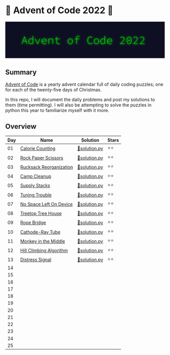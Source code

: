 # 🎄 Advent of Code 2022 🎄

![AoC2022 logo](https://raw.githubusercontent.com/ChristopherSterza/advent-of-code-2022/master/header.png)

## Summary

[Advent of Code](https://www.adventofcode.com/) is a yearly advent calendar full
of daily coding puzzles; one for each of the twenty-five days of Christmas.

In this repo, I will document the daily problems and post my solutions to them
(time permitting). I will also be attempting to solve the puzzles in python this
year to familiarize myself with it more.

## Overview

| Day | Name                                                            | Solution                                                                                                 | Stars |
| --- | --------------------------------------------------------------- | -------------------------------------------------------------------------------------------------------- | ----- |
| 01  | [Calorie Counting](https://adventofcode.com/2022/day/1)         | [🐍solution.py](https://github.com/ChristopherSterza/advent-of-code-2022/blob/master/day-01/solution.py) | ⭐⭐  |
| 02  | [Rock Paper Scissors](https://adventofcode.com/2022/day/2)      | [🐍solution.py](https://github.com/ChristopherSterza/advent-of-code-2022/blob/master/day-02/solution.py) | ⭐⭐  |
| 03  | [Rucksack Reorganization](https://adventofcode.com/2022/day/3)  | [🐍solution.py](https://github.com/ChristopherSterza/advent-of-code-2022/blob/master/day-03/solution.py) | ⭐⭐  |
| 04  | [Camp Cleanup](https://adventofcode.com/2022/day/4)             | [🐍solution.py](https://github.com/ChristopherSterza/advent-of-code-2022/blob/master/day-04/solution.py) | ⭐⭐  |
| 05  | [Supply Stacks](https://adventofcode.com/2022/day/5)            | [🐍solution.py](https://github.com/ChristopherSterza/advent-of-code-2022/blob/master/day-05/solution.py) | ⭐⭐  |
| 06  | [Tuning Trouble](https://adventofcode.com/2022/day/6)           | [🐍solution.py](https://github.com/ChristopherSterza/advent-of-code-2022/blob/master/day-06/solution.py) | ⭐⭐  |
| 07  | [No Space Left On Device](https://adventofcode.com/2022/day/7)  | [🐍solution.py](https://github.com/ChristopherSterza/advent-of-code-2022/blob/master/day-07/solution.py) | ⭐⭐  |
| 08  | [Treetop Tree House](https://adventofcode.com/2022/day/8)       | [🐍solution.py](https://github.com/ChristopherSterza/advent-of-code-2022/blob/master/day-08/solution.py) | ⭐⭐  |
| 09  | [Rope Bridge](https://adventofcode.com/2022/day/9)              | [🐍solution.py](https://github.com/ChristopherSterza/advent-of-code-2022/blob/master/day-09/solution.py) | ⭐⭐  |
| 10  | [Cathode-Ray Tube](https://adventofcode.com/2022/day/10)        | [🐍solution.py](https://github.com/ChristopherSterza/advent-of-code-2022/blob/master/day-10/solution.py) | ⭐⭐  |
| 11  | [Monkey in the Middle](https://adventofcode.com/2022/day/11)    | [🐍solution.py](https://github.com/ChristopherSterza/advent-of-code-2022/blob/master/day-11/solution.py) | ⭐⭐  |
| 12  | [Hill Climbing Algorithm](https://adventofcode.com/2022/day/12) | [🐍solution.py](https://github.com/ChristopherSterza/advent-of-code-2022/blob/master/day-12/solution.py) | ⭐⭐  |
| 13  | [Distress Signal](https://adventofcode.com/2022/day/13)         | [🐍solution.py](https://github.com/ChristopherSterza/advent-of-code-2022/blob/master/day-13/solution.py) | ⭐⭐  |
| 14  |                                                                 |                                                                                                          |       |
| 15  |                                                                 |                                                                                                          |       |
| 16  |                                                                 |                                                                                                          |       |
| 17  |                                                                 |                                                                                                          |       |
| 18  |                                                                 |                                                                                                          |       |
| 19  |                                                                 |                                                                                                          |       |
| 20  |                                                                 |                                                                                                          |       |
| 21  |                                                                 |                                                                                                          |       |
| 22  |                                                                 |                                                                                                          |       |
| 23  |                                                                 |                                                                                                          |       |
| 24  |                                                                 |                                                                                                          |       |
| 25  |                                                                 |                                                                                                          |       |
